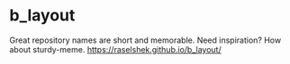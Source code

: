 # b_layout
Great repository names are short and memorable. Need inspiration? How about sturdy-meme.
https://raselshek.github.io/b_layout/
